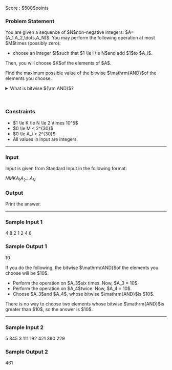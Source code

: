 
<div>

<span>

<span>

<p>
Score : $500$points
</p>

<div>

<section>

### **Problem Statement**

<p>
You are given a sequence of $N$non-negative integers: $A=(A_1,A_2,\dots,A_N)$. You may perform the following operation at most $M$times (possibly zero):
</p>

<ul>

<li>
choose an integer $i$such that $1 \le i \le N$and add $1$to $A_i$.
</li>

</ul>

<p>
Then, you will choose $K$of the elements of $A$.
</p>

<p>
Find the maximum possible value of the bitwise $\mathrm{AND}$of the elements you choose.
</p>

<details>

<summary>
What is bitwise ${\rm AND}$? 
    
</summary>

<p>
The bitwise ${\rm AND}$of non-negative integers $A$and $B$, $A\ \mathrm{AND}\ B$, is defined as follows:
        
</p>

<ul>

<li>
When $A\ {\rm AND}\ B$is written in base two, the digit in the $2^k$'s place ($k \geq 0$) is $1$if both of the digits in that place of $A$and $B$are $1$, and $0$otherwise.
</li>

</ul>
For example, $3\ {\rm AND}\ 5 = 1$. (In base two, $011\ {\rm AND}\ 101 = 001$.)

Generally, the bitwise ${\rm AND}$of $k$non-negative integers $p_1, p_2, p_3, \dots, p_k$is defined as $(\dots ((p_1\ \mathrm{AND}\ p_2)\ \mathrm{AND}\ p_3)\ \mathrm{AND}\ \dots\ \mathrm{AND}\ p_k)$. We can prove that this value does not depend on the order of $p_1, p_2, p_3, \dots, p_k$.
    
<p>

</p>

</details>

<p>
​
</p>

</section>

</div>

<div>

<section>

### **Constraints**

<ul>

<li>
$1 \le K \le N \le 2 \times 10^5$
</li>

<li>
$0 \le M < 2^{30}$
</li>

<li>
$0 \le A_i < 2^{30}$
</li>

<li>
All values in input are integers.
</li>

</ul>

</section>

</div>

---

<div>

<div>

<section>

### **Input**

<p>
Input is given from Standard Input in the following format:
</p>

<div>

$N$$M$$K$$A_1$$A_2$$\dots$$A_N$
</div>

</section>

</div>

<div>

<section>

### **Output**

<p>
Print the answer.
</p>

</section>

</div>

</div>

---

<div>

<section>

### **Sample Input 1**

<div>

4 8 2
1 2 4 8

</div>

</section>

</div>

<div>

<section>

### **Sample Output 1**

<div>

10

</div>

<p>
If you do the following, the bitwise $\mathrm{AND}$of the elements you choose will be $10$.
</p>

<ul>

<li>
Perform the operation on $A_3$six times. Now, $A_3 = 10$.
</li>

<li>
Perform the operation on $A_4$twice. Now, $A_4 = 10$.
</li>

<li>
Choose $A_3$and $A_4$, whose bitwise $\mathrm{AND}$is $10$.
</li>

</ul>

<p>
There is no way to choose two elements whose bitwise $\mathrm{AND}$is greater than $10$, so the answer is $10$.
</p>

</section>

</div>

---

<div>

<section>

### **Sample Input 2**

<div>

5 345 3
111 192 421 390 229

</div>

</section>

</div>

<div>

<section>

### **Sample Output 2**

<div>

461

</div>

</section>

</div>

</span>

</span>

</div>
